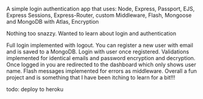 A simple login authentication app that uses:
Node, Express, Passport, EJS, Express Sessions, Express-Router, custom Middleware, Flash, Mongoose and MongoDB with Atlas, Encryption

Nothing too snazzy. Wanted to learn about login and authentication

Full login implemented with logout. You can register a new user with email and is saved to a MongoDB. Login with user once registered. Validations implemented for identical emails and password encryption and decryption. Once logged in you are redirected to the dashboard which only shows user name. Flash messages implemented for errors as middleware. Overall a fun project and is something that I have been itching to learn for a bit!!!

todo: deploy to heroku